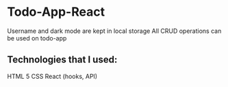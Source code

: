 # Todo-App-React
Username and dark mode are kept in local storage
All CRUD operations can be used on todo-app

## Technologies that I used:
HTML 5
CSS
React (hooks, API)


